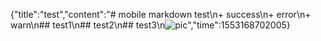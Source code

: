 {"title":"test","content":"# mobile markdown test\n+ success\n+ error\n+ warn\n## test1\n## test2\n## test3\n![pic](https://avatars2.githubusercontent.com/u/22343967?s=460&v=4)","time":1553168702005}